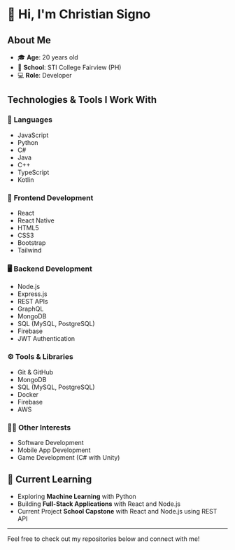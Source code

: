# 👋 Hi, I'm Christian Signo

## About Me
- 🎓 **Age**: 20 years old
- 🏫 **School**: STI College Fairview (PH)
- 💻 **Role**: Developer

## Technologies & Tools I Work With
### 🔧 **Languages**
- JavaScript
- Python
- C#
- Java
- C++
- TypeScript
- Kotlin

### 🚀 **Frontend Development**
- React
- React Native
- HTML5
- CSS3
- Bootstrap
- Tailwind

### 🖥️ **Backend Development**
- Node.js
- Express.js
- REST APIs
- GraphQL
- MongoDB
- SQL (MySQL, PostgreSQL)
- Firebase
- JWT Authentication

### ⚙️ **Tools & Libraries**
- Git & GitHub
- MongoDB
- SQL (MySQL, PostgreSQL)
- Docker
- Firebase
- AWS

### 🧑‍💻 **Other Interests**
- Software Development
- Mobile App Development
- Game Development (C# with Unity)

## 🌱 Current Learning
- Exploring **Machine Learning** with Python
- Building **Full-Stack Applications** with React and Node.js
- Current Project **School Capstone** with React and Node.js using REST API

---

Feel free to check out my repositories below and connect with me!
